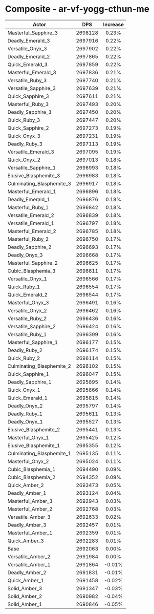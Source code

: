 # Composite - ar-vf-yogg-cthun-me
| Actor | DPS | Increase |
|---|:---:|:---:|
|Masterful_Sapphire_3|2698128|0.23%|
|Deadly_Emerald_3|2697916|0.22%|
|Versatile_Onyx_3|2697902|0.22%|
|Deadly_Emerald_2|2697865|0.22%|
|Quick_Emerald_3|2697859|0.22%|
|Masterful_Emerald_3|2697836|0.21%|
|Versatile_Ruby_3|2697740|0.21%|
|Versatile_Sapphire_3|2697639|0.21%|
|Quick_Sapphire_3|2697611|0.21%|
|Masterful_Ruby_3|2697493|0.20%|
|Deadly_Sapphire_3|2697450|0.20%|
|Quick_Ruby_3|2697447|0.20%|
|Quick_Sapphire_2|2697273|0.19%|
|Quick_Onyx_3|2697231|0.19%|
|Deadly_Ruby_3|2697113|0.19%|
|Versatile_Emerald_3|2697095|0.19%|
|Quick_Onyx_2|2697013|0.18%|
|Versatile_Sapphire_1|2696993|0.18%|
|Elusive_Blasphemite_3|2696983|0.18%|
|Culminating_Blasphemite_3|2696917|0.18%|
|Masterful_Emerald_1|2696896|0.18%|
|Deadly_Emerald_1|2696876|0.18%|
|Masterful_Ruby_1|2696842|0.18%|
|Versatile_Emerald_2|2696839|0.18%|
|Versatile_Emerald_1|2696797|0.18%|
|Masterful_Emerald_2|2696785|0.18%|
|Masterful_Ruby_2|2696750|0.17%|
|Deadly_Sapphire_2|2696693|0.17%|
|Deadly_Onyx_3|2696668|0.17%|
|Masterful_Sapphire_2|2696625|0.17%|
|Cubic_Blasphemia_3|2696611|0.17%|
|Versatile_Onyx_1|2696566|0.17%|
|Quick_Ruby_1|2696554|0.17%|
|Quick_Emerald_2|2696544|0.17%|
|Masterful_Onyx_3|2696491|0.16%|
|Versatile_Onyx_2|2696462|0.16%|
|Versatile_Ruby_2|2696436|0.16%|
|Versatile_Sapphire_2|2696424|0.16%|
|Versatile_Ruby_1|2696399|0.16%|
|Masterful_Sapphire_1|2696177|0.15%|
|Deadly_Ruby_2|2696174|0.15%|
|Quick_Ruby_2|2696114|0.15%|
|Culminating_Blasphemite_2|2696102|0.15%|
|Quick_Sapphire_1|2696047|0.15%|
|Deadly_Sapphire_1|2695895|0.14%|
|Quick_Onyx_1|2695866|0.14%|
|Quick_Emerald_1|2695815|0.14%|
|Deadly_Onyx_2|2695797|0.14%|
|Deadly_Ruby_1|2695611|0.13%|
|Deadly_Onyx_1|2695527|0.13%|
|Elusive_Blasphemite_2|2695441|0.13%|
|Masterful_Onyx_1|2695425|0.12%|
|Elusive_Blasphemite_1|2695355|0.12%|
|Culminating_Blasphemite_1|2695135|0.11%|
|Masterful_Onyx_2|2695024|0.11%|
|Cubic_Blasphemia_1|2694490|0.09%|
|Cubic_Blasphemia_2|2694352|0.09%|
|Quick_Amber_2|2693473|0.05%|
|Deadly_Amber_1|2693124|0.04%|
|Masterful_Amber_3|2692943|0.03%|
|Masterful_Amber_2|2692768|0.03%|
|Versatile_Amber_3|2692633|0.02%|
|Deadly_Amber_3|2692457|0.01%|
|Masterful_Amber_1|2692359|0.01%|
|Quick_Amber_3|2692283|0.01%|
|Base|2692063|0.00%|
|Versatile_Amber_2|2691984|0.00%|
|Versatile_Amber_1|2691864|-0.01%|
|Deadly_Amber_2|2691831|-0.01%|
|Quick_Amber_1|2691458|-0.02%|
|Solid_Amber_3|2691347|-0.03%|
|Solid_Amber_2|2690982|-0.04%|
|Solid_Amber_1|2690846|-0.05%|
